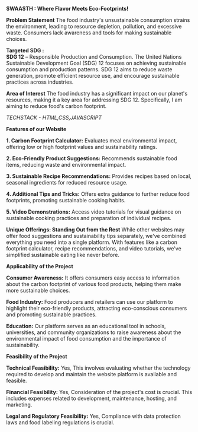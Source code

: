 __SWAASTH : Where Flavor Meets Eco-Footprints!__

**Problem Statement**
The food industry's unsustainable consumption strains the environment, leading to resource depletion, pollution, and excessive waste. Consumers lack awareness and tools for making sustainable choices.

__Targeted SDG :__  
**SDG 12** – Responsible Production and Consumption.
The United Nations Sustainable Development Goal (SDG) 12 focuses on achieving sustainable consumption and production patterns. 
SDG 12 aims to reduce waste generation, promote efficient resource use, and encourage sustainable practices across industries.

**Area of Interest**
The food industry has a significant impact on our planet's resources, making it a key area for addressing SDG 12.
Specifically, I am aiming to reduce food's carbon footprint.

*TECHSTACK - HTML,CSS,JAVASCRIPT*

**Features of our Website**

**1. Carbon Footprint Calculator:** Evaluates meal environmental impact, offering low or high footprint values and sustainability ratings.

**2. Eco-Friendly Product Suggestions:** Recommends sustainable food items, reducing waste and environmental impact.

**3. Sustainable Recipe Recommendations:** Provides recipes based on local, seasonal ingredients for reduced resource usage.

**4. Additional Tips and Tricks:** Offers extra guidance to further reduce food footprints, promoting sustainable cooking habits.

**5. Video Demonstrations:** Access video tutorials for visual guidance on sustainable cooking practices and preparation of individual recipes.

**Unique Offerings: Standing Out from the Rest**
While other websites may offer food suggestions and sustainability tips separately, we've combined everything you need into a single platform. With features like a carbon footprint calculator, recipe recommendations, and video tutorials, we've simplified sustainable eating like never before.

**Applicability of the Project**

**Consumer Awareness:** It offers consumers easy access to information about the carbon footprint of various food products, helping them make more sustainable choices.

**Food Industry:** Food producers and retailers can use our platform to highlight their eco-friendly products, attracting eco-conscious consumers and promoting sustainable practices.

**Education:** Our platform serves as an educational tool in schools, universities, and community organizations to raise awareness about the environmental impact of food consumption and the importance of sustainability.

**Feasibility of the Project**

**Technical Feasibility:**  Yes, This involves evaluating whether the technology required to develop and maintain the website platform is available and feasible.

**Financial Feasibility:** Yes, Consideration of the project's cost is crucial. This includes expenses related to development, maintenance, hosting, and marketing. 

**Legal and Regulatory Feasibility:** Yes, Compliance with data protection laws and food labeling regulations is crucial.



